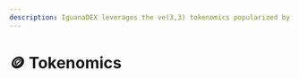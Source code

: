 ```yaml
---
description: IguanaDEX leverages the ve(3,3) tokenomics popularized by Curve Finance.
---
```


# 🪙 Tokenomics

